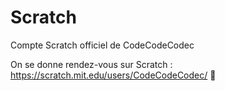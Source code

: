 # Scratch
Compte Scratch officiel de CodeCodeCodec

On se donne rendez-vous sur Scratch : https://scratch.mit.edu/users/CodeCodeCodec/ 🐥
